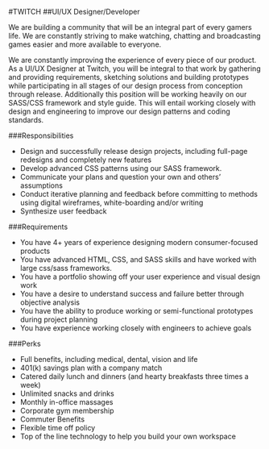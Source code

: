 #TWITCH
##UI/UX Designer/Developer

We are building a community that will be an integral part of every gamers life. We are constantly striving to make watching, chatting and broadcasting games easier and more available to everyone.

We are constantly improving the experience of every piece of our product. As a UI/UX Designer at Twitch, you will be integral to that work by gathering and providing requirements, sketching solutions and building prototypes while participating in all stages of our design process from conception through release. Additionally this position will be working heavily on our SASS/CSS framework and style guide. This will entail working closely with design and engineering to improve our design patterns and coding standards.

###Responsibilities
* Design and successfully release design projects, including full-page redesigns and completely new features
* Develop advanced CSS patterns using our SASS framework.
* Communicate your plans and question your own and others’ assumptions
* Conduct iterative planning and feedback before committing to methods using digital wireframes, white-boarding and/or writing
* Synthesize user feedback

###Requirements
* You have 4+ years of experience designing modern consumer-focused products
* You have advanced HTML, CSS, and SASS skills and have worked with large css/sass frameworks.
* You have a portfolio showing off your user experience and visual design work
* You have a desire to understand success and failure better through objective analysis
* You have the ability to produce working or semi-functional prototypes during project planning
* You have experience working closely with engineers to achieve goals

###Perks
* Full benefits, including medical, dental, vision and life
* 401(k) savings plan with a company match
* Catered daily lunch and dinners (and hearty breakfasts three times a week)
* Unlimited snacks and drinks
* Monthly in-office massages
* Corporate gym membership
* Commuter Benefits
* Flexible time off policy
* Top of the line technology to help you build your own workspace